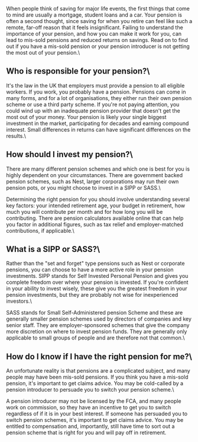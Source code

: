 When people think of saving for major life events, the first things that come to mind are usually a mortgage, student loans and a car. Your pension is often a second thought, since saving for when you retire can feel like such a remote, far-off reason that it feels insignificant. Failing to understand the importance of your pension, and how you can make it work for you, can lead to mis-sold pensions and reduced returns on savings. Read on to find out if you have a mis-sold pension or your pension introducer is not getting the most out of your pension.\

## Who is responsible for your pension?\
It's the law in the UK that employers must provide a pension to all eligible workers. If you work, you probably have a pension. Pensions can come in many forms, and for a lot of organisations, they either run their own pension scheme or use a third party scheme. If you're not paying attention, you could wind up with an inadequate pension provider that doesn't get the most out of your money. Your pension is likely your single biggest investment in the market, participating for decades and earning compound interest. Small differences in returns can have significant differences on the results.\

## How should I invest my pension?\
There are many different pension schemes and which one is best for you is highly dependent on your circumstances. There are government backed pension schemes, such as Nest, larger corporations may run their own pension pots, or you might choose to invest in a SIPP or SASS.\

Determining the right pension for you should involve understanding several key factors: your intended retirement age, your budget in retirement, how much you will contribute per month and for how long you will be contributing. There are pension calculators available online that can help you factor in additional figures, such as tax relief and employer-matched contributions, if applicable.\

## What is a SIPP or SASS?\
Rather than the "set and forget" type pensions such as Nest or corporate pensions, you can choose to have a more active role in your pension investments. SIPP stands for Self Invested Personal Pension and gives you complete freedom over where your pension is invested. If you're confident in your ability to invest wisely, these give you the greatest freedom in your pension investments, but they are probably not wise for inexperienced investors.\

SASS stands for Small Self-Administered pension Scheme and these are generally smaller pension schemes used by directors of companies and key senior staff. They are employer-sponsored schemes that give the company more discretion on where to invest pension funds. They are generally only applicable to small groups of people and are therefore not that common.\

## How do I know if I have the right pension for me?\
An unfortunate reality is that pensions are a complicated subject, and many people may have been mis-sold pensions. If you think you have a mis-sold pension, it's important to get claims advice. You may be cold-called by a pension introducer to persuade you to switch your pension scheme.\

A pension introducer may not be licensed by the FCA, and many people work on commission, so they have an incentive to get you to switch regardless of if it is in your best interest. If someone has persuaded you to switch pension schemes, it's important to get claims advice. You may be entitled to compensation and, importantly, still have time to sort out a pension scheme that is right for you and will pay off in retirement.

